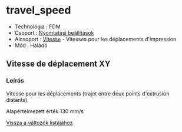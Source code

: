 # travel\_speed

* Technológia : FDM
* Csoport : [Nyomtatási beállítások](../../../konfig/print_settings)
* Alcsoport : [Vitesse](../../beallitasok/print_settings.md#vitesse) - Vitesses pour les déplacements d'impression
* Mód : Haladó

## Vitesse de déplacement XY

### Leírás

Vitesse pour les déplacements \(trajet entre deux points d'extrusion distants\).

Alapértelmezett érték 130 mm/s

[Vissza a változók listájához](../../variable_list)

